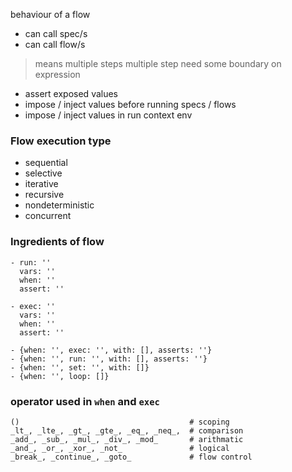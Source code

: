 behaviour of a flow

- can call spec/s
- can call flow/s
> means multiple steps
> multiple step need some boundary on expression


- assert exposed values
- impose / inject values before running specs / flows
- impose / inject values in run context env

### Flow execution type
- sequential
- selective
- iterative
- recursive
- nondeterministic
- concurrent

### Ingredients of flow

```
- run: ''
  vars: ''
  when: ''
  assert: ''

- exec: ''
  vars: ''
  when: ''
  assert: ''

- {when: '', exec: '', with: [], asserts: ''}
- {when: '', run: '', with: [], asserts: ''}
- {when: '', set: '', with: []}
- {when: '', loop: []}
```


### operator used in `when` and `exec`
```
()                                      # scoping
_lt_, _lte_, _gt_, _gte_, _eq_, _neq_,  # comparison
_add_, _sub_, _mul_, _div_, _mod_       # arithmatic
_and_, _or_, _xor_, _not_               # logical
_break_, _continue_, _goto_             # flow control
```